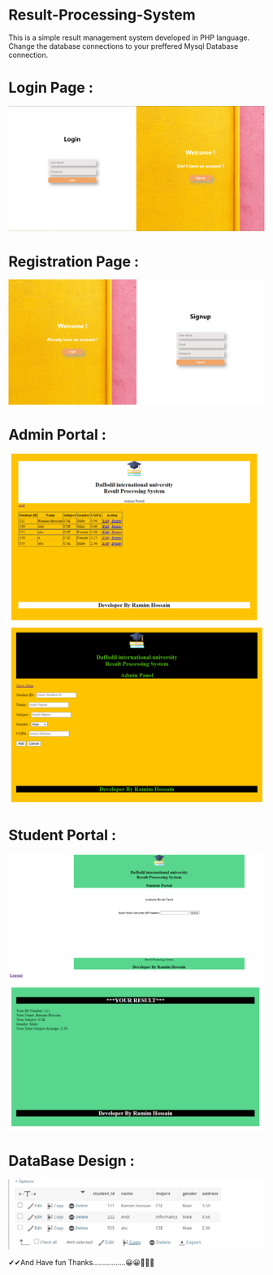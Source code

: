 # Result-Processing-System
This is a simple result management system developed in PHP language. Change the database connections to your preffered Mysql Database connection.

# Login Page :

![](image/login.png)

# Registration Page :

![](image/reg.png)

# Admin Portal :
![](image/admin1.png)
![](image/admin2.png)

# Student Portal :
![](image/stu1.png)
![](image/stu2.png)

# DataBase Design :
![](image/database.png)


✔✔And Have fun Thanks................😀😀🤩🤩🙂
